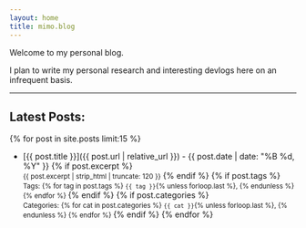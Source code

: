 ```yaml
---
layout: home
title: mimo.blog
---
```


Welcome to my personal blog.

I plan to write my personal research and interesting devlogs here on an infrequent basis.

---

## Latest Posts:

{% for post in site.posts limit:15 %}
* [{{ post.title }}]({{ post.url | relative_url }}) - {{ post.date | date: "%B %d, %Y" }}
    {% if post.excerpt %}
        <br>
        <small>{{ post.excerpt | strip_html | truncate: 120 }}</small>
    {% endif %}
    {% if post.tags %}
        <br>
        <small>Tags: 
            {% for tag in post.tags %}
                <code>{{ tag }}</code>{% unless forloop.last %}, {% endunless %}
            {% endfor %}
        </small>
    {% endif %}
    {% if post.categories %}
        <br>
        <small>Categories: 
            {% for cat in post.categories %}
                <code>{{ cat }}</code>{% unless forloop.last %}, {% endunless %}
            {% endfor %}
        </small>
    {% endif %}
{% endfor %}
